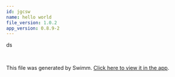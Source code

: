 ```yaml
---
id: jgcsw
name: hello world
file_version: 1.0.2
app_version: 0.8.9-2
---
```


ds

<br/>

This file was generated by Swimm. [Click here to view it in the app](https://swimm-web-app.web.app/repos/Z2l0aHViJTNBJTNBdGVzdGFwMTklM0ElM0Fyb3RlbWJhcjM=/docs/jgcsw).